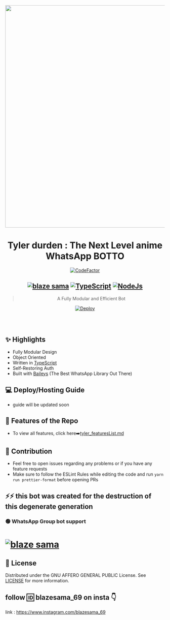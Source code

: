 <div align="center">
<img src="https://i.pinimg.com/originals/85/c0/75/85c075f3c2943e56da9d92ef389b0d2e.gif" width="700"></br></a>

# **Tyler durden : The Next Level anime WhatsApp BOTTO**

[![CodeFactor](https://www.codefactor.io/repository/github/prajjwaldatir/kaoi/badge)](https://www.codefactor.io/repository/github/prajjwaldatir/kaoi)

## **[![blaze sama](https://img.shields.io/badge/WhatsApp-25D366?style=for-the-badge&logo=whatsapp&logoColor=white)](http://wa.me/917721059975?text=Can%20you%20help%20bro)** [![TypeScript](https://img.shields.io/badge/TypeScript-007ACC?style=for-the-badge&logo=typescript&logoColor=white)](https://www.typescriptlang.org/) [![NodeJs](https://img.shields.io/badge/Node.js-43853D?style=for-the-badge&logo=node.js&logoColor=white)](https://nodejs.org/en/)

> A Fully Modular and Efficient Bot <br>

[![Deploy](https://www.herokucdn.com/deploy/button.png)](https://heroku.com/deploy?template=https://github.com/Blazemaster69/tyler-sigma/blob/main)


</div><br/>
<br/>

## ✨ Highlights

-   Fully Modular Design
-   Object Oriented
-   Written in [TypeScript](https://www.typescriptlang.org/)
-   Self-Restoring Auth
-   Built with [Baileys](https://github.com/adiwajshing/baileys) (The Best
    WhatsApp Library Out There)

## 💻 Deploy/Hosting Guide

-  guide will be updated soon

## 🍥 Features of the Repo

-   To view all features, click
    here➡️[tyler_featuresList.md](https://github.com/Blazemaster69/tyler-sigma/blob/main/Features.md)

## 💪 Contribution

-   Feel free to open issues regarding any problems or if you have any feature requests
-   Make sure to follow the ESLint Rules while editing the code and run
    `yarn run prettier-format` before opening PRs

##  ⚡⚡ this bot was created for the destruction of this degenerate generation


### 🟢 WhatsApp Group bot support

# **[![blaze sama](https://img.shields.io/badge/WhatsApp-25D366?style=for-the-badge&logo=whatsapp&logoColor=white)](http://wa.me/917721059975?text=Can%20you%20help%20bro)**

## 📄 License

Distributed under the GNU AFFERO GENERAL PUBLIC License. See [LICENSE](/LICENSE)
for more information.

## follow 🆔 blazesama_69 on insta 👇

  link : https://www.instagram.com/blazesama_69
